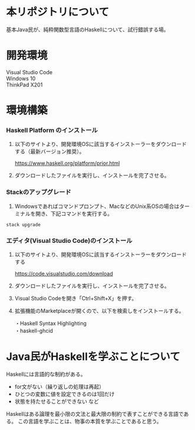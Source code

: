 # 本リポジトリについて

基本Java民が、純粋関数型言語のHaskellについて、試行錯誤する場。

# 開発環境

Visual Studio Code  
Windows 10  
ThinkPad X201  

# 環境構築

### Haskell Platform のインストール

1. 以下のサイトより、開発環境OSに該当するインストーラーをダウンロードする（最新バージョン推奨）。

   https://www.haskell.org/platform/prior.html

2. ダウンロードしたファイルを実行し、インストールを完了させる。


### Stackのアップグレード

1. Windowsであればコマンドプロンプト、MacなどのUnix系OSの場合はターミナルを開き、下記コマンドを実行する。

```
stack upgrade
```

### エディタ(Visual Studio Code)のインストール

1. 以下のサイトより、開発環境OSに該当するインストーラーをダウンロードする

    https://code.visualstudio.com/download

2. ダウンロードしたファイルを実行し、インストールを完了させる。

3. Visual Studio Codeを開き「Ctrl+Shift+X」を押す。

4. 拡張機能のMarketplaceが開くので、以下を検索しをインストールする。

    ・Haskell Syntax Highlighting  
    ・haskell-ghcid  

# Java民がHaskellを学ぶことについて

Haskellには言語的な制約がある。
- for文がない（繰り返しの処理は再起） 
- ひとつの変数に値を設定できるのは1回だけ 
- 状態を持たせることができない など 

Haskellはある論理を最小限の文法と最大限の制約で表すことができる言語である。
この言語を学ぶことは、物事の本質を学ぶことであると思う。
